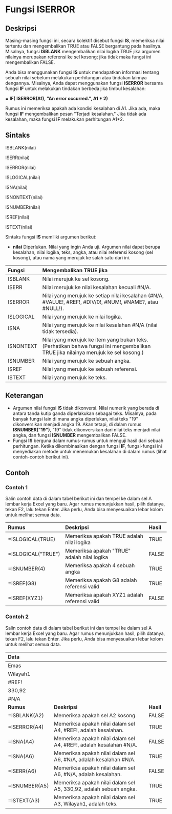 # Fungsi ISERROR

## Deskripsi

Masing-masing fungsi ini, secara kolektif disebut fungsi **IS**, memeriksa nilai tertentu dan mengembalikan TRUE atau FALSE bergantung pada hasilnya. Misalnya, fungsi **ISBLANK** mengembalikan nilai logika TRUE jika argumen nilainya merupakan referensi ke sel kosong; jika tidak maka fungsi ini mengembalikan FALSE.

Anda bisa menggunakan fungsi **IS** untuk mendapatkan informasi tentang sebuah nilai sebelum melakukan perhitungan atau tindakan lainnya dengannya. Misalnya, Anda dapat menggunakan fungsi **ISERROR** bersama fungsi **IF** untuk melakukan tindakan berbeda jika timbul kesalahan:

**=** **IF\(** **ISERROR\(A1\), "An error occurred.", A1 \* 2\)**

Rumus ini memeriksa apakah ada kondisi kesalahan di A1. Jika ada, maka fungsi **IF** mengembalikan pesan "Terjadi kesalahan." Jika tidak ada kesalahan, maka fungsi **IF** melakukan perhitungan A1\*2.

## Sintaks

ISBLANK\(nilai\)

ISERR\(nilai\)

ISERROR\(nilai\)

ISLOGICAL\(nilai\)

ISNA\(nilai\)

ISNONTEXT\(nilai\)

ISNUMBER\(nilai\)

ISREF\(nilai\)

ISTEXT\(nilai\)

Sintaks fungsi **IS** memiliki argumen berikut:

* **nilai**    Diperlukan. Nilai yang ingin Anda uji. Argumen nilai dapat berupa kesalahan, nilai logika, teks, angka, atau nilai referensi kosong \(sel kosong\), atau nama yang merujuk ke salah satu dari ini.

| **Fungsi** | **Mengembalikan TRUE jika** |
| :--- | :--- |
| ISBLANK | Nilai merujuk ke sel kosong. |
| ISERR | Nilai merujuk ke nilai kesalahan kecuali \#N/A. |
| ISERROR | Nilai yang merujuk ke setiap nilai kesalahan \(\#N/A, \#VALUE!, \#REF!, \#DIV/0!, \#NUM!, \#NAME?, atau \#NULL!\). |
| ISLOGICAL | Nilai yang merujuk ke nilai logika. |
| ISNA | Nilai yang merujuk ke nilai kesalahan \#N/A \(nilai tidak tersedia\). |
| ISNONTEXT | Nilai yang merujuk ke item yang bukan teks. \(Perhatikan bahwa fungsi ini mengembalikan TRUE jika nilainya merujuk ke sel kosong.\) |
| ISNUMBER | Nilai yang merujuk ke sebuah angka. |
| ISREF | Nilai yang merujuk ke sebuah referensi. |
| ISTEXT | Nilai yang merujuk ke teks. |

## Keterangan

* Argumen nilai fungsi **IS** tidak dikonversi. Nilai numerik yang berada di antara tanda kutip ganda diperlakukan sebagai teks. Misalnya, pada banyak fungsi lain di mana angka diperlukan, nilai teks "19" dikonversikan menjadi angka 19. Akan tetapi, di dalam rumus **ISNUMBER\("19"\)**, "19" tidak dikonversikan dari nilai teks menjadi nilai angka, dan fungsi **ISNUMBER** mengembalikan FALSE.
* Fungsi **IS** berguna dalam rumus-rumus untuk menguji hasil dari sebuah perhitungan. Ketika dikombinasikan dengan fungsi **IF**, fungsi-fungsi ini menyediakan metode untuk menemukan kesalahan di dalam rumus \(lihat contoh-contoh berikut ini\).

## Contoh

### Contoh 1

Salin contoh data di dalam tabel berikut ini dan tempel ke dalam sel A lembar kerja Excel yang baru. Agar rumus menunjukkan hasil, pilih datanya, tekan F2, lalu tekan Enter. Jika perlu, Anda bisa menyesuaikan lebar kolom untuk melihat semua data.

| **Rumus** | **Deskripsi** | **Hasil** |
| :--- | :--- | :--- |
| =ISLOGICAL\(TRUE\) | Memeriksa apakah TRUE adalah nilai logika | TRUE |
| =ISLOGICAL\("TRUE"\) | Memeriksa apakah "TRUE" adalah nilai logika | FALSE |
| =ISNUMBER\(4\) | Memeriksa apakah 4 sebuah angka | TRUE |
| =ISREF\(G8\) | Memeriksa apakah G8 adalah referensi valid | TRUE |
| =ISREF\(XYZ1\) | Memeriksa apakah XYZ1 adalah referensi valid | FALSE |

### Contoh 2

Salin contoh data di dalam tabel berikut ini dan tempel ke dalam sel A lembar kerja Excel yang baru. Agar rumus menunjukkan hasil, pilih datanya, tekan F2, lalu tekan Enter. Jika perlu, Anda bisa menyesuaikan lebar kolom untuk melihat semua data.

| **Data** |  |  |
| :--- | :--- | :--- |
| Emas |  |  |
| Wilayah1 |  |  |
| \#REF! |  |  |
| 330,92 |  |  |
| \#N/A |  |  |
| **Rumus** | **Deskripsi** | **Hasil** |
| =ISBLANK\(A2\) | Memeriksa apakah sel A2 kosong. | FALSE |
| =ISERROR\(A4\) | Memeriksa apakah nilai dalam sel A4, \#REF!, adalah kesalahan. | TRUE |
| =ISNA\(A4\) | Memeriksa apakah nilai dalam sel A4, \#REF!, adalah kesalahan \#N/A. | FALSE |
| =ISNA\(A6\) | Memeriksa apakah nilai dalam sel A6, \#N/A, adalah kesalahan \#N/A. | TRUE |
| =ISERR\(A6\) | Memeriksa apakah nilai dalam sel A6, \#N/A, adalah kesalahan. | FALSE |
| =ISNUMBER\(A5\) | Memeriksa apakah nilai dalam sel A5, 330,92, adalah sebuah angka. | TRUE |
| =ISTEXT\(A3\) | Memeriksa apakah nilai dalam sel A3, Wilayah1, adalah teks. | TRUE |

